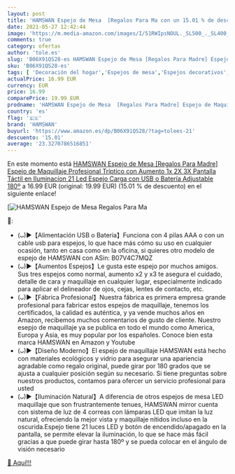 ```yaml
---
layout: post
title: 'HAMSWAN Espejo de Mesa  [Regalos Para Ma con un 15.01 % de descuento'
date: 2021-05-27 12:42:44
image: 'https://m.media-amazon.com/images/I/51RWIpsNOUL._SL500_._SL400_.jpg'
comments: true
category: ofertas
author: 'tole.es'
slug: 'B06X91QS28-es HAMSWAN Espejo de Mesa [Regalos Para Madre] Espejo de...'
sku: 'B06X91QS28-es'
tags: [ 'Decoración del hogar','Espejos de mesa','Espejos decorativos','Hogar y cocina','hamswan','maquillaje', ]
actualPrice: 16.99 EUR
currency: EUR
price: 16.99
comparePrice: 19.99 EUR
prodname: 'HAMSWAN Espejo de Mesa  [Regalos Para Madre] Espejo de Maquillaje Profesional Tríptico con Aumento 1x  2X  3X  Pantalla Táctil en Iluminacíon 21 Led  Espejo Carga con USB o Batería  Adjustable 180º'
country: 'es'
flag: '🇪🇸'
brand: 'HAMSWAN'
buyurl: 'https://www.amazon.es/dp/B06X91QS28/?tag=tolees-21'
descuento: '15.01'
average: '23.3270786516851'
---
```


En este momento está [HAMSWAN Espejo de Mesa  [Regalos Para Madre] Espejo de Maquillaje Profesional Tríptico con Aumento 1x  2X  3X  Pantalla Táctil en Iluminacíon 21 Led  Espejo Carga con USB o Batería  Adjustable 180º](https://www.amazon.es/dp/B06X91QS28/?tag=tolees-21) a 16.99 EUR (original: 19.99 EUR) (15.01 %  de descuento) en el siguiente enlace!

[![HAMSWAN Espejo de Mesa  [Regalos Para Ma](https://m.media-amazon.com/images/I/51RWIpsNOUL._SL500_._SL400_.jpg)](https://www.amazon.es/dp/B06X91QS28/?tag=tolees-21)

🔎:

- (ᴗ)▶【Alimentación USB o Bateria】Funciona con 4 pilas AAA o con un cable usb para espejos, lo que hace más cómo su uso en cualquier ocasión, tanto en casa como en la oficina, si quieres otro modelo de espejo de HAMSWAN con ASin: B07V4C7MQZ
- (ᴗ)▶【Aumentos Espejos】Le gusta este espejo por muchos amigos. Sus tres espejos como normal, aumento x2 y x3 te asegura el cuidado, detalle de cara y maquillaje en cualquier lugar, especialmente indicado para aplicar el delineador de ojos, cejas, lentes de contacto, etc.
- (ᴗ)▶【Fábrica Profesional】Nuestra fábrica es primera empresa grande profesional para fabricar estos espejos de maquillaje, tenemos los certificados, la calidad es auténtica, y ya vende muchos años en Amazon, recibemos muchos comentarios de gusto de cliente. Nuestro esepjo de maquillaje ya se publica en todo el mundo como America, Europa y Asia, es muy popular por los españoles. Conoce bien esta marca HAMSWAN en Amazon y Youtube
- (ᴗ)▶【Diseño Moderno】El espejo de maquillaje HAMSWAN está hecho con materiales ecológicos y vidrio para asegurar una apariencia agradable como regalo original, puede girar por 180 grados que se ajusta a cualquier posición según su necesario. Si tiene preguntas sobre nuestros productos, contamos para ofercer un servicio profesional para usted
- (ᴗ)▶【Iluminación Natural】A diferencia de otros espejos de mesa LED maquillaje que son frustrantemente tenues, HAMSWAN mirror cuenta con sistema de luz de 4 correas con lámparas LED que imitan la luz natural, ofreciendo la mejor vista y maquillaje nítidos incluso en la oscurida.Espejo tiene 21 luces LED y botón de encendido/apagado en la pantalla, se permite elevar la iluminación, lo que se hace más fácil gracias a que puede girar hasta 180º y se pueda colocar en el ángulo de visión necesario

[🛒 Aquí!!!](https://www.amazon.es/dp/B06X91QS28/?tag=tolees-21)
